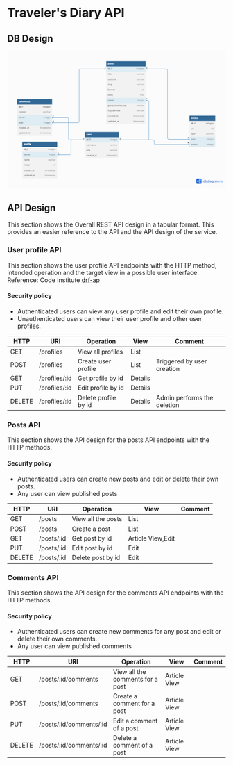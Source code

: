 # Traveler's Diary API

## DB Design
![DB design diagram](docs/db_design.png)

## API Design
This section shows the Overall REST API design in a tabular format. This provides an easier reference to the API and the
API design of the service.

### User profile API
This section shows the user profile API endpoints with the HTTP method, intended operation and the target view in a possible
user interface. Reference: Code Institute [drf-ap](https://github.com/Code-Institute-Solutions/drf-api)

#### Security policy
- Authenticated users can view any user profile and edit their own profile.
- Unauthenticated users can view their user profile and other user profiles.

| HTTP   | URI           | Operation            | View    | Comment                     |
|--------|---------------|----------------------|---------|-----------------------------|
| GET    | /profiles     | View all profiles    | List    |                             |
| POST   | /profiles     | Create user profile  | List    | Triggered by user creation  |
| GET    | /profiles/:id | Get profile by id    | Details |                             |
| PUT    | /profiles/:id | Edit profile by id   | Details |                             |
| DELETE | /profiles/:id | Delete profile by id | Details | Admin performs the deletion |

### Posts API
This section shows the API design for the posts API endpoints with the HTTP methods.

#### Security policy
- Authenticated users can create new posts and edit or delete their own posts.
- Any user can view published posts

| HTTP   | URI        | Operation          | View              | Comment |
|--------|------------|--------------------|-------------------|---------|
| GET    | /posts     | View all the posts | List              |         |
| POST   | /posts     | Create a post      | List              |         |
| GET    | /posts/:id | Get post by id     | Article View,Edit |         |
| PUT    | /posts/:id | Edit post by id    | Edit              |         |
| DELETE | /posts/:id | Delete post by id  | Edit              |         |

### Comments API
This section shows the API design for the comments API endpoints with the HTTP methods.

#### Security policy
- Authenticated users can create new comments for any post and edit or delete their own comments.
- Any user can view published comments

| HTTP   | URI                     | Operation                        | View         | Comment |
|--------|-------------------------|----------------------------------|--------------|---------|
| GET    | /posts/:id/comments     | View all the comments for a post | Article View |         |   
| POST   | /posts/:id/comments     | Create a comment for a post      | Article View |         |
| PUT    | /posts/:id/comments/:id | Edit a comment of a post         | Article View |         |  
| DELETE | /posts/:id/comments/:id | Delete a comment of a post       | Article View |         |

